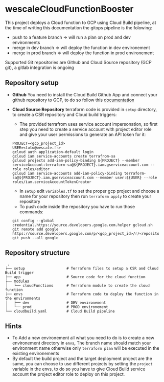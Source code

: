 # wescaleCloudFunctionBooster

This project deploys a Cloud function to GCP using Cloud Build pipeline, at the time of writing this documentation the gitops pipeline is the folowing:
- push to a feature branch => will run a plan on prod and dev environments
- merge in dev branch => will deploy the function in dev environement
- merge in prod branch => will deploy the function in prod environement

Supported Git repositories are Github and Cloud Source repository (GCP git), a gitlab integration is ongoing

## Repository setup
- **Github**  You need to install the Cloud Build Github App and connect your github repository to GCP, to do so follow this [documentation](https://cloud.google.com/cloud-build/docs/automating-builds/run-builds-on-github#installing_the_google_cloud_build_app)
- **Cloud Source Repository** terraform code is provided in ```setup``` directory, to create a CSR repository and Cloud build triggers:

    - The provided terrafrom uses service account impersonation, so first step you need to create a service account with project editor role and give your user permissions to generate an API token for it:
    ```
    PROJECT=<gcp_project_id>
    USER=<toto@wescale.fr>
    gcloud auth application-default login
    gcloud iam service-accounts create terrafrom-sa
    gcloud projects add-iam-policy-binding ${PROJECT} --member serviceAccount:terraform-sa@${PROJECT}.iam.gserviceaccount.com --role roles/editor
    gcloud iam service-accounts add-iam-policy-binding terraform-sa@${PROJECT}.iam.gserviceaccount.com --member user:${USER} --role roles/iam.serviceAccountTokenCreator
    ```
    - In  ```setup``` edit ```variables.tf``` to set the proper gcp project and choose a name for your repository then run ``terraform apply`` to create your repository
    - To push code inside the repository you have to run those commands:
    ```
    git config --global credential.https://source.developers.google.com.helper gcloud.sh
    git remote add google https://source.developers.google.com/p/<gcp_project_id>/r/<repository_name>
    git push --all google
    ```    
 ## Repository structure
     .
    ├── setup                   # Terraform files to setup a CSR and Cloud Build trigger
    ├── app                     # Source code for the cloud function 
    ├── modules                   
    │   └── cloudFunctions      # Terraform module to create the cloud function
    ├── envs                    # Terraform code to deploy the function in the environments
    │   ├── dev                 # DEV environement 
    │   └── prod                # PROD environement    
    └── cloudbuild.yaml         # Cloud Build pipeline
    
 ## Hints
*   To Add a new environement all what you need to do is to create a new environement directory in ```envs```, The branch name should match your environment name otherwise only ```terraform plan``` will be executed in the existing environements
*   By default the build project and the target deployment project are the same, you can choose to use different projects by setting the ```project``` variable in the envs, to do so you have to give Cloud Build service account the project editor role to deploy on this project.

    
